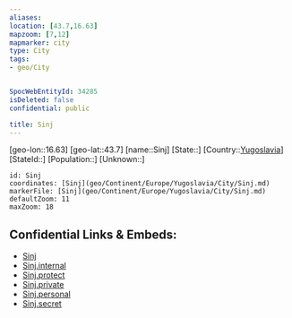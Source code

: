 ```yaml
---
aliases: 
location: [43.7,16.63]
mapzoom: [7,12] 
mapmarker: city 
type: City
tags:
- geo/City


SpocWebEntityId: 34285
isDeleted: false
confidential: public

title: Sinj
---
```

[geo-lon::16.63]
[geo-lat::43.7]
[name::Sinj]
[State::]
[Country::[Yugoslavia](geo/Continent/Europe/Yugoslavia.md)]
[StateId::]
[Population::]
[Unknown::]


```leaflet
id: Sinj
coordinates: [Sinj](geo/Continent/Europe/Yugoslavia/City/Sinj.md)
markerFile: [Sinj](geo/Continent/Europe/Yugoslavia/City/Sinj.md)
defaultZoom: 11 
maxZoom: 18
```


## Confidential Links & Embeds: 
- [Sinj](../../../../../../_public/geo/Continent/Europe/Yugoslavia/City/Sinj.md) 
- [Sinj.internal](../../../../../../_internal/geo/Continent/Europe/Yugoslavia/City/Sinj.internal.md) 
- [Sinj.protect](../../../../../../_protect/geo/Continent/Europe/Yugoslavia/City/Sinj.protect.md) 
- [Sinj.private](../../../../../../_private/geo/Continent/Europe/Yugoslavia/City/Sinj.private.md) 
- [Sinj.personal](../../../../../../_personal/geo/Continent/Europe/Yugoslavia/City/Sinj.personal.md) 
- [Sinj.secret](../../../../../../_secret/geo/Continent/Europe/Yugoslavia/City/Sinj.secret.md) 

